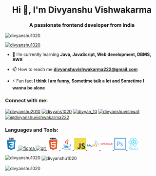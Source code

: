 <h1 align="center">Hi 👋, I'm Divyanshu Vishwakarma</h1>
<h3 align="center">A passionate frontend developer from India</h3>

<p align="left"> <img src="https://komarev.com/ghpvc/?username=divyanshu1020&label=Profile%20views&color=0e75b6&style=flat" alt="divyanshu1020" /> </p>

<p align="left"> <a href="https://github.com/ryo-ma/github-profile-trophy"><img src="https://github-profile-trophy.vercel.app/?username=divyanshu1020" alt="divyanshu1020" /></a> </p>

- 🌱 I’m currently learning **Java, JavaScript, Web development, DBMS, AWS**

- 📫 How to reach me **divyanshuvishwakarma222@gmail.com**

- ⚡ Fun fact **I think I am funny, Sometime talk a lot and Sometime I wanna be alone**

<h3 align="left">Connect with me:</h3>
<p align="left">
<a href="https://linkedin.com/in/divyanshu2010" target="blank"><img align="center" src="https://raw.githubusercontent.com/rahuldkjain/github-profile-readme-generator/master/src/images/icons/Social/linked-in-alt.svg" alt="divyanshu2010" height="30" width="40" /></a>
<a href="https://instagram.com/divyans1020" target="blank"><img align="center" src="https://raw.githubusercontent.com/rahuldkjain/github-profile-readme-generator/master/src/images/icons/Social/instagram.svg" alt="divyans1020" height="30" width="40" /></a>
<a href="https://www.codechef.com/users/divyan_10" target="blank"><img align="center" src="https://cdn.jsdelivr.net/npm/simple-icons@3.1.0/icons/codechef.svg" alt="divyan_10" height="30" width="40" /></a>
<a href="https://www.hackerrank.com/divyanshuvishwa1" target="blank"><img align="center" src="https://raw.githubusercontent.com/rahuldkjain/github-profile-readme-generator/master/src/images/icons/Social/hackerrank.svg" alt="divyanshuvishwa1" height="30" width="40" /></a>
<a href="https://www.hackerearth.com/@divyanshuvishwakarma222" target="blank"><img align="center" src="https://raw.githubusercontent.com/rahuldkjain/github-profile-readme-generator/master/src/images/icons/Social/hackerearth.svg" alt="@divyanshuvishwakarma222" height="30" width="40" /></a>
</p>

<h3 align="left">Languages and Tools:</h3>
<p align="left"> <a href="https://www.w3schools.com/css/" target="_blank" rel="noreferrer"> <img src="https://raw.githubusercontent.com/devicons/devicon/master/icons/css3/css3-original-wordmark.svg" alt="css3" width="40" height="40"/> </a> <a href="https://www.figma.com/" target="_blank" rel="noreferrer"> <img src="https://www.vectorlogo.zone/logos/figma/figma-icon.svg" alt="figma" width="40" height="40"/> </a> <a href="https://git-scm.com/" target="_blank" rel="noreferrer"> <img src="https://www.vectorlogo.zone/logos/git-scm/git-scm-icon.svg" alt="git" width="40" height="40"/> </a> <a href="https://www.w3.org/html/" target="_blank" rel="noreferrer"> <img src="https://raw.githubusercontent.com/devicons/devicon/master/icons/html5/html5-original-wordmark.svg" alt="html5" width="40" height="40"/> </a> <a href="https://www.java.com" target="_blank" rel="noreferrer"> <img src="https://raw.githubusercontent.com/devicons/devicon/master/icons/java/java-original.svg" alt="java" width="40" height="40"/> </a> <a href="https://developer.mozilla.org/en-US/docs/Web/JavaScript" target="_blank" rel="noreferrer"> <img src="https://raw.githubusercontent.com/devicons/devicon/master/icons/javascript/javascript-original.svg" alt="javascript" width="40" height="40"/> </a> <a href="https://www.mysql.com/" target="_blank" rel="noreferrer"> <img src="https://raw.githubusercontent.com/devicons/devicon/master/icons/mysql/mysql-original-wordmark.svg" alt="mysql" width="40" height="40"/> </a> <a href="https://www.oracle.com/" target="_blank" rel="noreferrer"> <img src="https://raw.githubusercontent.com/devicons/devicon/master/icons/oracle/oracle-original.svg" alt="oracle" width="40" height="40"/> </a> <a href="https://www.photoshop.com/en" target="_blank" rel="noreferrer"> <img src="https://raw.githubusercontent.com/devicons/devicon/master/icons/photoshop/photoshop-line.svg" alt="photoshop" width="40" height="40"/> </a> <a href="https://reactjs.org/" target="_blank" rel="noreferrer"> <img src="https://raw.githubusercontent.com/devicons/devicon/master/icons/react/react-original-wordmark.svg" alt="react" width="40" height="40"/> </a> </p>

<p><img align="left" src="https://github-readme-stats.vercel.app/api/top-langs?username=divyanshu1020&show_icons=true&locale=en&layout=compact" alt="divyanshu1020" /></p>

<p>&nbsp;<img align="center" src="https://github-readme-stats.vercel.app/api?username=divyanshu1020&show_icons=true&locale=en" alt="divyanshu1020" /></p>

<p><img align="center" src="https://github-readme-streak-stats.herokuapp.com/?user=divyanshu1020&" alt="divyanshu1020" /></p>

